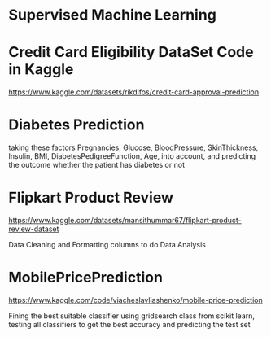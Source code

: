 # Supervised Machine Learning

# Credit Card Eligibility DataSet Code in Kaggle 
https://www.kaggle.com/datasets/rikdifos/credit-card-approval-prediction

# Diabetes Prediction
taking these factors Pregnancies, Glucose, BloodPressure,	SkinThickness,	Insulin,	BMI,	DiabetesPedigreeFunction,	Age, 
into account, and predicting the outcome whether the patient has diabetes or not

# Flipkart Product Review 
https://www.kaggle.com/datasets/mansithummar67/flipkart-product-review-dataset

Data Cleaning and Formatting columns to do Data Analysis

# MobilePricePrediction

https://www.kaggle.com/code/viacheslavliashenko/mobile-price-prediction

Fining the best suitable classifier using gridsearch class from scikit learn, testing all classifiers to get the best accuracy and predicting the test set
